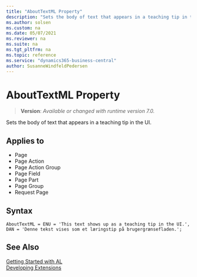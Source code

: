 ```yaml
---
title: "AboutTextML Property"
description: "Sets the body of text that appears in a teaching tip in the UI."
ms.author: solsen
ms.custom: na
ms.date: 05/07/2021
ms.reviewer: na
ms.suite: na
ms.tgt_pltfrm: na
ms.topic: reference
ms.service: "dynamics365-business-central"
author: SusanneWindfeldPedersen
---
```

[//]: # (START>DO_NOT_EDIT)
[//]: # (IMPORTANT:Do not edit any of the content between here and the END>DO_NOT_EDIT.)
[//]: # (Any modifications should be made in the .xml files in the ModernDev repo.)
# AboutTextML Property
> **Version**: _Available or changed with runtime version 7.0._

Sets the body of text that appears in a teaching tip in the UI.

## Applies to
-   Page
-   Page Action
-   Page Action Group
-   Page Field
-   Page Part
-   Page Group
-   Request Page

[//]: # (IMPORTANT: END>DO_NOT_EDIT)

## Syntax

```al
AboutTextML = ENU = 'This text shows up as a teaching tip in the UI.', DAN = 'Denne tekst vises som et læringstip på brugergrænsefladen.';
```

## See Also  
[Getting Started with AL](../devenv-get-started.md)  
[Developing Extensions](../devenv-dev-overview.md)  